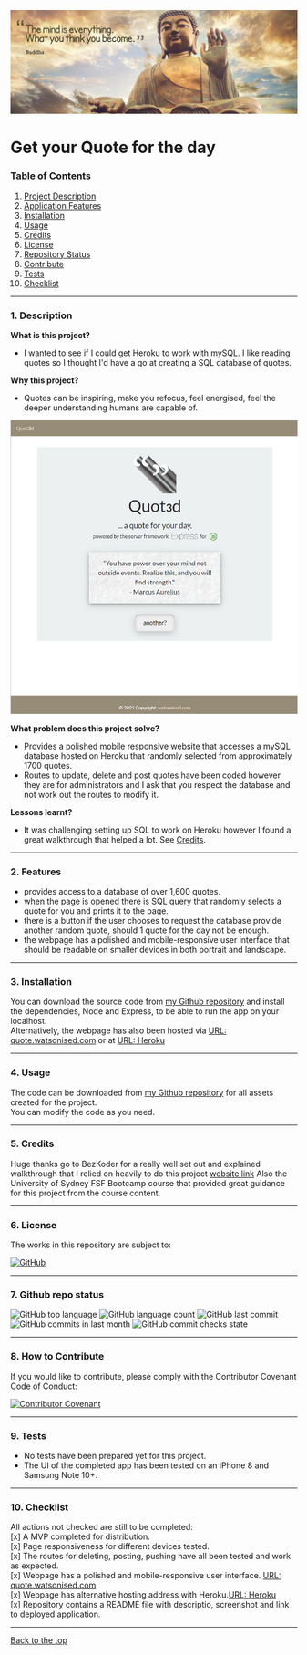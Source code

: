 ![Mark Watson](./public/assets/img/buddha_quote_banner.jpg)  

# Get your Quote for the day

### Table of Contents  
  
   1. [Project Description](#1-description)
   2. [Application Features](#2-features)
   3. [Installation](#3-installation)
   4. [Usage](#4-usage)
   5. [Credits](#5-credits)
   6. [License](#6-license)
   7. [Repository Status](#7-github-repo-status)
   8. [Contribute](#8-how-to-contribute)
   9. [Tests](#9-tests)
   10. [Checklist](#10-checklist)

---
### 1. Description  
**What is this project?**  
* I wanted to see if I could get Heroku to work with mySQL.  I like reading quotes so I thought I'd have a go at creating a SQL database of quotes. 

**Why this project?**  
* Quotes can be inspiring, make you refocus, feel energised, feel the deeper understanding humans are capable of.  

![landing page](./public/assets/img/screengrab_quoted1.jpg)


**What problem does this project solve?**  
* Provides a polished mobile responsive website that accesses a mySQL database hosted on Heroku that randomly selected from approximately 1700 quotes.
* Routes to update, delete and post quotes have been coded however they are for administrators and I ask that you respect the database and not work out the routes to modify it.

**Lessons learnt?**  
* It was challenging setting up SQL to work on Heroku however I found a great walkthrough that helped a lot.  See [Credits](#5-credits).

---
### 2. Features  
- provides access to a database of over 1,600 quotes.
- when the page is opened there is SQL query that randomly selects a quote for you and prints it to the page.
- there is a button if the user chooses to request the database provide another random quote, should 1 quote for the day not be enough.
- the webpage has a polished and mobile-responsive user interface that should be readable on smaller devices in both portrait and landscape.

---
### 3. Installation  
You can download the source code from [my Github repository](https://github.com/Mark33Mark/quoted) and install the dependencies, Node and Express, to be able to run the app on your localhost.  
Alternatively, the webpage has also been hosted via [URL: quote.watsonised.com](http://quote.watsonised.com) or at [URL: Heroku ](https://quot3d.herokuapp.com)

---
### 4. Usage  
The code can be downloaded from [my Github repository](https://github.com/Mark33Mark/quoted) for all assets created for the project.  
You can modify the code as you need.

---
### 5. Credits  
Huge thanks go to BezKoder for a really well set out and explained walkthrough that I relied on heavily to do this project [website link](https://www.bezkoder.com/node-js-rest-api-express-mysql/)
Also the University of Sydney FSF Bootcamp course that provided great guidance for this project from the course content.

---
### 6. License  
 The works in this repository are subject to:  

[![GitHub](https://img.shields.io/github/license/Mark33Mark/quoted)](doc/LICENSE.md)

---
### 7. Github repo status  

![GitHub top language](https://img.shields.io/github/languages/top/Mark33Mark/quoted)
![GitHub language count](https://img.shields.io/github/languages/count/Mark33Mark/quoted)
![GitHub last commit](https://img.shields.io/github/last-commit/Mark33Mark/quoted)
![GitHub commits in last month](https://img.shields.io/github/commit-activity/m/Mark33Mark/quoted)
![GitHub commit checks state](https://img.shields.io/github/checks-status/Mark33Mark/quoted/90e4a0b1c43aae7e48969fb382c2a3850a174d0a)

---
### 8. How to Contribute
 If you would like to contribute, please comply with the Contributor Covenant Code of Conduct:  

[![Contributor Covenant](https://img.shields.io/badge/Contributor%20Covenant-2.1-4baaaa.svg)](doc/code_of_conduct.md)

---
### 9. Tests  
- No tests have been prepared yet for this project.
- The UI of the completed app has been tested on an iPhone 8 and Samsung Note 10+.

---
### 10. Checklist  
 All actions not checked are still to be completed:  
   [x]  A MVP completed for distribution.  
   [x]  Page responsiveness for different devices tested.  
   [x]  The routes for deleting, posting, pushing have all been tested and work as expected.  
   [x]  Webpage has a polished and mobile-responsive user interface. [URL: quote.watsonised.com](http://quote.watsonised.com)  
   [x]  Webpage has alternative hosting address with Heroku.[URL: Heroku ](https://quot3d.herokuapp.com)  
   [x]  Repository contains a README file with descriptio, screenshot and link to deployed application.  

---

[Back to the top](#get-your-quote-for-the-day)